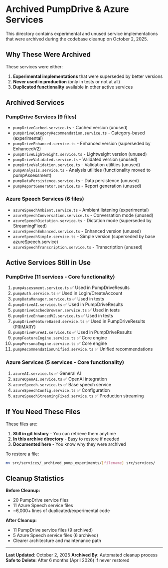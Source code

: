 # Archived PumpDrive & Azure Services

This directory contains experimental and unused service implementations that were archived during the codebase cleanup on October 2, 2025.

## Why These Were Archived

These services were either:
1. **Experimental implementations** that were superseded by better versions
2. **Never used in production** (only in tests or not at all)
3. **Duplicated functionality** available in other active services

## Archived Services

### PumpDrive Services (9 files)
- `pumpDriveCached.service.ts` - Cached version (unused)
- `pumpDriveCategoryRecommendation.service.ts` - Category-based (experimental)
- `pumpDriveEnhanced.service.ts` - Enhanced version (superseded by EnhancedV2)
- `pumpDriveLightweight.service.ts` - Lightweight version (unused)
- `pumpDriveValidated.service.ts` - Validated version (unused)
- `pumpDriveValidation.service.ts` - Validation utilities (unused)
- `pumpAnalysis.service.ts` - Analysis utilities (functionality moved to pumpAssessment)
- `pumpDataPersistence.service.ts` - Data persistence (unused)
- `pumpReportGenerator.service.ts` - Report generation (unused)

### Azure Speech Services (6 files)
- `azureSpeechAmbient.service.ts` - Ambient listening (experimental)
- `azureSpeechConversation.service.ts` - Conversation mode (unused)
- `azureSpeechDictation.service.ts` - Dictation mode (superseded by StreamingFixed)
- `azureSpeechEnhanced.service.ts` - Enhanced version (unused)
- `azureSpeechSimple.service.ts` - Simple version (superseded by base azureSpeech.service)
- `azureSpeechTranscription.service.ts` - Transcription (unused)

## Active Services Still in Use

### PumpDrive (11 services - Core functionality)
1. `pumpAssessment.service.ts` ✅ Used in PumpDriveResults
2. `pumpAuth.service.ts` ✅ Used in Login/CreateAccount
3. `pumpDataManager.service.ts` ✅ Used in tests
4. `pumpDriveAI.service.ts` ✅ Used in PumpDriveResults
5. `pumpDriveCachedBrowser.service.ts` ✅ Used in tests
6. `pumpDriveEnhancedV2.service.ts` ✅ Used in tests
7. `pumpDriveFeatureBased.service.ts` ✅ Used in PumpDriveResults (PRIMARY)
8. `pumpDrivePureAI.service.ts` ✅ Used in PumpDriveResults
9. `pumpFeatureEngine.service.ts` ✅ Core engine
10. `pumpPersonaEngine.service.ts` ✅ Core engine
11. `pumpRecommendationUnified.service.ts` ✅ Unified recommendations

### Azure Services (5 services - Core functionality)
1. `azureAI.service.ts` ✅ General AI
2. `azureOpenAI.service.ts` ✅ OpenAI integration
3. `azureSpeech.service.ts` ✅ Base speech service
4. `azureSpeechConfig.service.ts` ✅ Configuration
5. `azureSpeechStreamingFixed.service.ts` ✅ Production streaming

## If You Need These Files

These files are:
1. **Still in git history** - You can retrieve them anytime
2. **In this archive directory** - Easy to restore if needed
3. **Documented here** - You know why they were archived

To restore a file:
```bash
mv src/services/_archived_pump_experiments/[filename] src/services/
```

## Cleanup Statistics

**Before Cleanup:**
- 20 PumpDrive service files
- 11 Azure Speech service files
- ~6,000+ lines of duplicated/experimental code

**After Cleanup:**
- 11 PumpDrive service files (9 archived)
- 5 Azure Speech service files (6 archived)
- Clearer architecture and maintenance path

---

**Last Updated**: October 2, 2025
**Archived By**: Automated cleanup process
**Safe to Delete**: After 6 months (April 2026) if never restored
